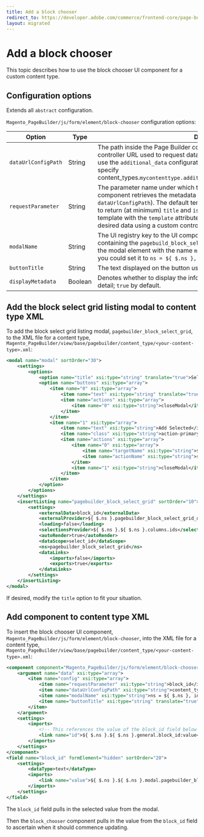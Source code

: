 ```yaml
---
title: Add a block chooser
redirect_to: https://developer.adobe.com/commerce/frontend-core/page-builder/content-types/customize/add-block-chooser
layout: migrated
---
```


# Add a block chooser

This topic describes how to use the block chooser UI component for a custom content type.

## Configuration options

Extends all `abstract` configuration.

`Magento_PageBuilder/js/form/element/block-chooser` configuration options:

| Option | Type | Description |
| ------ | ---- | ------------|
| `dataUrlConfigPath` | String | The path inside the Page Builder configuration object that points to the controller URL used to request data for display in the grid. For example, if you use the `additional_data` configuration feature and add the URL, you could specify content_types.`mycontenttype.additional_data.my_cusom_property.my_data_url`. |
| `requestParameter` |String | The parameter name under which the selected entity ID will be sent when the component retrieves the metadata from the controller (which is specified by `dataUrlConfigPath`). The default template is expecting the associated controller to return (at minimum) `title` and `is_active`. You can override the component template with the `template` attribute for the `component` element, and display desired data using a custom controller. |
| `modalName` | String | The UI registry key to the UI component that is representing the modal containing the `pagebuild_block_select_grid` listing. For example, if you include the modal element with the name `modal` in the root of your content type form, you could set it to `ns = ${ $.ns }, index = modal`. |
| `buttonTitle` | String | The text displayed on the button used to open the block selection modal. |
| `displayMetadata` | Boolean | Denotes whether to display the information grid describing the block in more detail; `true` by default. |

## Add the block select grid listing modal to content type XML

To add the block select grid listing modal, `pagebuilder_block_select_grid`, to the XML file for a content type, `Magento_PageBuilder/view/base/pagebuilder/content_type/<your-content-type>.xml`:

``` xml
<modal name="modal" sortOrder="30">
    <settings>
        <options>
            <option name="title" xsi:type="string" translate="true">Select Block...</option>
            <option name="buttons" xsi:type="array">
                <item name="0" xsi:type="array">
                    <item name="text" xsi:type="string" translate="true">Cancel</item>
                    <item name="actions" xsi:type="array">
                        <item name="0" xsi:type="string">closeModal</item>
                    </item>
                </item>
                <item name="1" xsi:type="array">
                    <item name="text" xsi:type="string">Add Selected</item>
                    <item name="class" xsi:type="string">action-primary</item>
                    <item name="actions" xsi:type="array">
                        <item name="0" xsi:type="array">
                            <item name="targetName" xsi:type="string">${ $.name }.pagebuilder_block_select_grid</item>
                            <item name="actionName" xsi:type="string">save</item>
                        </item>
                        <item name="1" xsi:type="string">closeModal</item>
                    </item>
                </item>
            </option>
        </options>
    </settings>
    <insertListing name="pagebuilder_block_select_grid" sortOrder="10">
        <settings>
            <externalData>block_id</externalData>
            <externalProvider>${ $.ns }.pagebuilder_block_select_grid_data_source</externalProvider>
            <loading>false</loading>
            <selectionsProvider>${ $.ns }.${ $.ns }.columns.ids</selectionsProvider>
            <autoRender>true</autoRender>
            <dataScope>select_id</dataScope>
            <ns>pagebuilder_block_select_grid</ns>
            <dataLinks>
                <imports>false</imports>
                <exports>true</exports>
            </dataLinks>
        </settings>
    </insertListing>
</modal>
```

If desired, modify the `title` option to fit your situation.

## Add component to content type XML

To insert the block chooser UI component, `Magento_PageBuilder/js/form/element/block-chooser`, into the XML file for a content type, `Magento_PageBuilder/view/base/pagebuilder/content_type/<your-content-type>.xml`:

``` xml
<component component="Magento_PageBuilder/js/form/element/block-chooser" name="block_chooser" sortOrder="10">
    <argument name="data" xsi:type="array">
        <item name="config" xsi:type="array">
            <item name="requestParameter" xsi:type="string">block_id</item>
            <item name="dataUrlConfigPath" xsi:type="string">content_types.block.additional_data.chooserConfig.dataUrl</item>
            <item name="modalName" xsi:type="string">ns = ${ $.ns }, index = modal</item>
            <item name="buttonTitle" xsi:type="string" translate="true">Select Block...</item>
        </item>
    </argument>
    <settings>
        <imports>
            <!-- This references the value of the block_id field below -->
            <link name="id">${ $.ns }.${ $.ns }.general.block_id:value</link>
        </imports>
    </settings>
</component>
<field name="block_id" formElement="hidden" sortOrder="20">
    <settings>
        <dataType>text</dataType>
        <imports>
            <link name="value">${ $.ns }.${ $.ns }.modal.pagebuilder_block_select_grid:externalValue</link>
        </imports>
    </settings>
</field>
```

The `block_id` field pulls in the selected value from the modal.

Then the `block_chooser` component pulls in the value from the `block_id` field to ascertain when it should commence updating.
